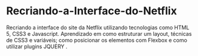 # Recriando-a-Interface-do-Netflix
Recriando a interface do site da Netflix utilizando tecnologias como HTML 5, CSS3 e Javascript.
Aprendizado em como estruturar um layout, técnicas de CSS3 e variáveis; como posicionar os elementos com Flexbox e como utilizar plugins JQUERY .
